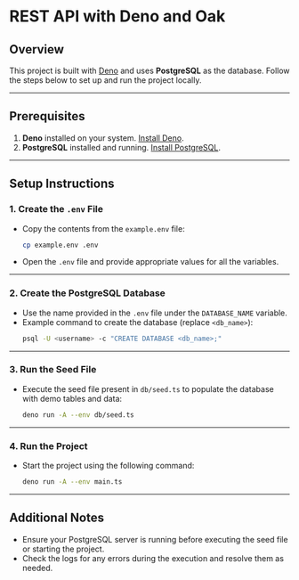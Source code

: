 # REST API with Deno and Oak

## Overview

This project is built with [Deno](https://deno.land/) and uses **PostgreSQL** as the database. Follow the steps below to set up and run the project locally.

---

## Prerequisites

1. **Deno** installed on your system. [Install Deno](https://deno.land/manual/getting_started/installation).
2. **PostgreSQL** installed and running. [Install PostgreSQL](https://www.postgresql.org/download/).

---

## Setup Instructions

### 1. Create the `.env` File

- Copy the contents from the `example.env` file:
  ```bash
  cp example.env .env
  ```
- Open the `.env` file and provide appropriate values for all the variables.

---

### 2. Create the PostgreSQL Database

- Use the name provided in the `.env` file under the `DATABASE_NAME` variable.
- Example command to create the database (replace `<db_name>`):
  ```bash
  psql -U <username> -c "CREATE DATABASE <db_name>;"
  ```

---

### 3. Run the Seed File

- Execute the seed file present in `db/seed.ts` to populate the database with demo tables and data:
  ```bash
  deno run -A --env db/seed.ts
  ```

---

### 4. Run the Project

- Start the project using the following command:
  ```bash
  deno run -A --env main.ts
  ```

---

## Additional Notes

- Ensure your PostgreSQL server is running before executing the seed file or starting the project.
- Check the logs for any errors during the execution and resolve them as needed.